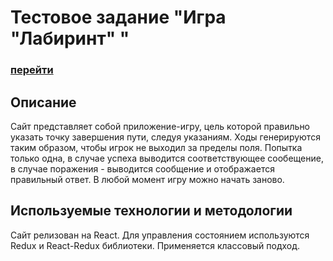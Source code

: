 # Тестовое задание "Игра "Лабиринт" "

### [перейти](https://cookiepatov.github.io/labyrinth/)

## Описание

Сайт представляет собой приложение-игру, цель которой правильно указать точку завершения пути, следуя указаниям. Ходы генерируются таким образом, чтобы игрок не выходил за пределы поля. Попытка только одна, в случае успеха выводится соответствующее сообещение, в случае поражения - выводится сообщение и отображается правильный ответ. В любой момент игру можно начать заново.


## Используемые технологии и методологии

Сайт релизован на React. Для управления состоянием используются Redux и React-Redux библиотеки. Применяется классовый подход.